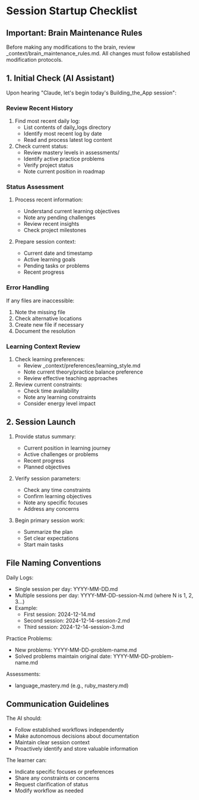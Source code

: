 # Session Startup Checklist

## Important: Brain Maintenance Rules
Before making any modifications to the brain, review _context/brain_maintenance_rules.md.
All changes must follow established modification protocols.

## 1. Initial Check (AI Assistant)
Upon hearing "Claude, let's begin today's Building_the_App session":

### Review Recent History
1. Find most recent daily log:
   - List contents of daily_logs directory
   - Identify most recent log by date
   - Read and process latest log content
2. Check current status:
   - Review mastery levels in assessments/
   - Identify active practice problems
   - Verify project status
   - Note current position in roadmap

### Status Assessment
1. Process recent information:
   - Understand current learning objectives
   - Note any pending challenges
   - Review recent insights
   - Check project milestones

2. Prepare session context:
   - Current date and timestamp
   - Active learning goals
   - Pending tasks or problems
   - Recent progress

### Error Handling
If any files are inaccessible:
1. Note the missing file
2. Check alternative locations
3. Create new file if necessary
4. Document the resolution

### Learning Context Review
1. Check learning preferences:
   - Review _context/preferences/learning_style.md
   - Note current theory/practice balance preference
   - Review effective teaching approaches
2. Review current constraints:
   - Check time availability
   - Note any learning constraints
   - Consider energy level impact

## 2. Session Launch
1. Provide status summary:
   - Current position in learning journey
   - Active challenges or problems
   - Recent progress
   - Planned objectives

2. Verify session parameters:
   - Check any time constraints
   - Confirm learning objectives
   - Note any specific focuses
   - Address any concerns

3. Begin primary session work:
   - Summarize the plan
   - Set clear expectations
   - Start main tasks

## File Naming Conventions
Daily Logs:
- Single session per day: YYYY-MM-DD.md
- Multiple sessions per day: YYYY-MM-DD-session-N.md (where N is 1, 2, 3...)
- Example:
  - First session: 2024-12-14.md
  - Second session: 2024-12-14-session-2.md
  - Third session: 2024-12-14-session-3.md

Practice Problems:
- New problems: YYYY-MM-DD-problem-name.md
- Solved problems maintain original date: YYYY-MM-DD-problem-name.md

Assessments:
- language_mastery.md (e.g., ruby_mastery.md)

## Communication Guidelines
The AI should:
- Follow established workflows independently
- Make autonomous decisions about documentation
- Maintain clear session context
- Proactively identify and store valuable information

The learner can:
- Indicate specific focuses or preferences
- Share any constraints or concerns
- Request clarification of status
- Modify workflow as needed